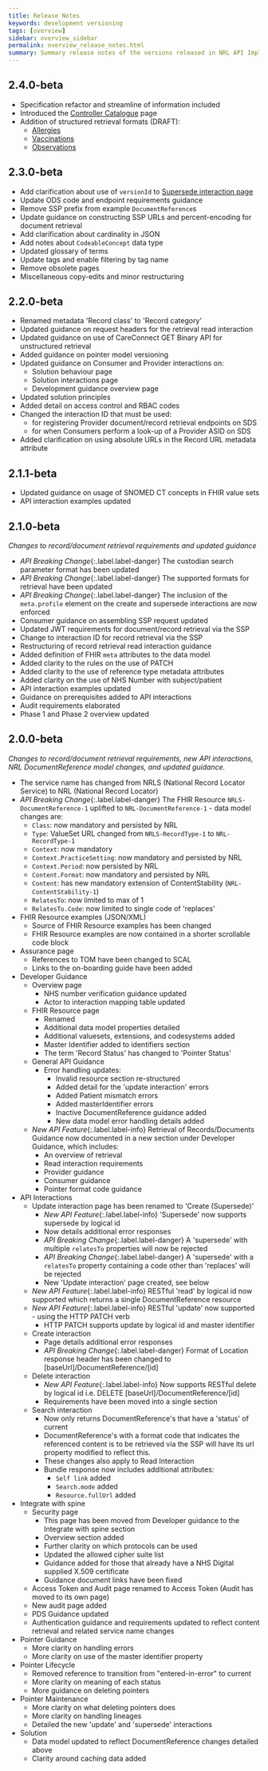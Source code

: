 ```yaml
---
title: Release Notes
keywords: development versioning
tags: [overview]
sidebar: overview_sidebar
permalink: overview_release_notes.html
summary: Summary release notes of the versions released in NRL API Implementation Guide.
---
```


## 2.4.0-beta
- Specification refactor and streamline of information included
- Introduced the [Controller Catalogue](overview_controller_catalogue.html) page
- Addition of structured retrieval formats (DRAFT):
    - [Allergies](retrieval_allergies_fhir_stu3.html)
    - [Vaccinations](retrieval_observations_fhir_stu3.html)
    - [Observations](retrieval_vaccinations_fhir_stu3.html)

## 2.3.0-beta
- Add clarification about use of `versionId` to [Supersede interaction page](api_interaction_supersede.html)
- Update ODS code and endpoint requirements guidance
- Remove SSP prefix from example `DocumentReference`s
- Update guidance on constructing SSP URLs and percent-encoding for document retrieval
- Add clarification about cardinality in JSON
- Add notes about `CodeableConcept` data type
- Updated glossary of terms
- Update tags and enable filtering by tag name
- Remove obsolete pages
- Miscellaneous copy-edits and minor restructuring

## 2.2.0-beta
- Renamed metadata 'Record class' to 'Record category'
- Updated guidance on request headers for the retrieval read interaction
- Updated guidance on use of CareConnect GET Binary API for unstructured retrieval
- Added guidance on pointer model versioning
- Updated guidance on Consumer and Provider interactions on:
    - Solution behaviour page
    - Solution interactions page
    - Development guidance overview page
- Updated solution principles
- Added detail on access control and RBAC codes
- Changed the interaction ID that must be used:
    - for registering Provider document/record retrieval endpoints on SDS
    - for when Consumers perform a look-up of a Provider ASID on SDS
- Added clarification on using absolute URLs in the Record URL metadata attribute

## 2.1.1-beta
- Updated guidance on usage of SNOMED CT concepts in FHIR value sets
- API interaction examples updated

## 2.1.0-beta
*Changes to record/document retrieval requirements and updated guidance*
- *API Breaking Change*{:.label.label-danger} The custodian search parameter format has been updated
- *API Breaking Change*{:.label.label-danger} The supported formats for retrieval have been updated
- *API Breaking Change*{:.label.label-danger} The inclusion of the `meta.profile` element on the create and supersede interactions are now enforced
- Consumer guidance on assembling SSP request updated
- Updated JWT requirements for document/record retrieval via the SSP
- Change to interaction ID for record retrieval via the SSP
- Restructuring of record retrieval read interaction guidance
- Added definition of FHIR `meta` attributes to the data model
- Added clarity to the rules on the use of PATCH
- Added clarity to the use of reference type metadata attributes
- Added clarity on the use of NHS Number with subject/patient
- API interaction examples updated
- Guidance on prerequisites added to API interactions
- Audit requirements elaborated
- Phase 1 and Phase 2 overview updated

## 2.0.0-beta
*Changes to record/document retrieval requirements, new API interactions, NRL DocumentReference model changes, and updated guidance.*
- The service name has changed from NRLS (National Record Locator Service) to NRL (National Record Locator)
- *API Breaking Change*{:.label.label-danger} The FHIR Resource `NRLS-DocumentReference-1` uplifted to `NRL-DocumentReference-1` - data model changes are:
    - `Class`: now mandatory and persisted by NRL
    - `Type`: ValueSet URL changed from `NRLS-RecordType-1` to `NRL-RecordType-1`
    - `Context`: now mandatory
    - `Context.PracticeSetting`: now mandatory and persisted by NRL
    - `Context.Period`: now persisted by NRL
    - `Content.Format`: now mandatory and persisted by NRL
    - `Content`: has new mandatory extension of ContentStability (`NRL-ContentStability-1`)
    - `RelatesTo`: now limited to max of 1
    - `RelatesTo.Code`: now limited to single code of 'replaces'
- FHIR Resource examples (JSON/XML)
    - Source of FHIR Resource examples has been changed
    - FHIR Resource examples are now contained in a shorter scrollable code block
- Assurance page
    - References to TOM have been changed to SCAL
    - Links to the on-boarding guide have been added
- Developer Guidance
    - Overview page
        - NHS number verification guidance updated
        - Actor to interaction mapping table updated
    - FHIR Resource page
        - Renamed
        - Additional data model properties detailed
        - Additional valuesets, extensions, and codesystems added
        - Master Identifier added to identifiers section
        - The term 'Record Status' has changed to 'Pointer Status'
    - General API Guidance
        - Error handling updates:
            - Invalid resource section re-structured
            - Added detail for the 'update interaction' errors
            - Added Patient mismatch errors
            - Added masterIdentifier errors
            - Inactive DocumentReference guidance added
            - New data model error handling details added
    - *New API Feature*{:.label.label-info} Retrieval of Records/Documents Guidance now documented in a new section under Developer Guidance, which includes:
        - An overview of retrieval
        - Read interaction requirements
        - Provider guidance
        - Consumer guidance
        - Pointer format code guidance
- API Interactions
    - Update interaction page has been renamed to 'Create (Supersede)'
        - *New API Feature*{:.label.label-info} 'Supersede' now supports supersede by logical id
        - Now details additional error responses
        - *API Breaking Change*{:.label.label-danger} A 'supersede' with multiple `relatesTo` properties will now be rejected
        - *API Breaking Change*{:.label.label-danger} A 'supersede' with a `relatesTo` property containing a code other than 'replaces' will be rejected
        - New 'Update interaction' page created, see below
    - *New API Feature*{:.label.label-info} RESTful 'read' by logical id now supported which returns a single DocumentReference resource
    - *New API Feature*{:.label.label-info} RESTful 'update' now supported - using the HTTP PATCH verb
        - HTTP PATCH supports update by logical id and master identifier
    - Create interaction
        - Page details additional error responses
        - *API Breaking Change*{:.label.label-danger} Format of Location response header has been changed to [baseUrl]/DocumentReference/[id]
    - Delete interaction
        - *New API Feature*{:.label.label-info} Now supports RESTful delete by logical id i.e. DELETE [baseUrl]/DocumentReference/[id]
        - Requirements have been moved into a single section
    - Search interaction
        - Now only returns DocumentReference's that have a 'status' of current
        - DocumentReference's with a format code that indicates the referenced content is to be retrieved via the SSP will have its url property modified to reflect this.
        - These changes also apply to Read Interaction
        - Bundle response now includes additional attributes:
            - `Self link` added
            - `Search.mode` added
            - `Resource.fullUrl` added
- Integrate with spine
    - Security page
        - This page has been moved from Developer guidance to the Integrate with spine section
        - Overview section added
        - Further clarity on which protocols can be used
        - Updated the allowed cipher suite list
        - Guidance added for those that already have a NHS Digital supplied X.509 certificate
        - Guidance document links have been fixed
    - Access Token and Audit page renamed to Access Token (Audit has moved to its own page)
    - New audit page added
    - PDS Guidance updated
    - Authentication guidance and requirements updated to reflect content retrieval and related service name changes
- Pointer Guidance
    - More clarity on handling errors
    - More clarity on use of the master identifier property
- Pointer Lifecycle
    - Removed reference to transition from "entered-in-error" to current
    - More clarity on meaning of each status
    - More guidance on deleting pointers
- Pointer Maintenance
    - More clarity on what deleting pointers does
    - More clarity on handling lineages
    - Detailed the new 'update' and 'supersede' interactions
- Solution
    - Data model updated to reflect DocumentReference changes detailed above
    - Clarity around caching data added
